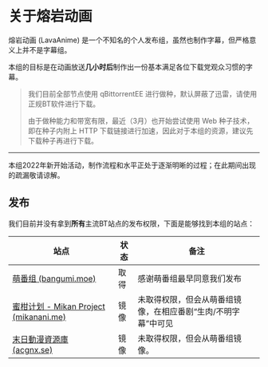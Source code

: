 # 关于熔岩动画

熔岩动画 (LavaAnime) 是一个不知名的个人发布组，虽然也制作字幕，但严格意义上并不是字幕组。

本组的目标是在动画放送**几小时后**制作出一份基本满足各位下载党观众习惯的字幕。

> 我们目前全部节点使用 qBittorrentEE 进行做种，默认屏蔽了迅雷，请使用正规BT软件进行下载。
>
> 由于做种能力和带宽有限，最近（3月）也开始尝试使用 Web 种子技术，即在种子内附上 HTTP 下载链接进行加速，因此对于本组的资源，建议先下载种子再进行下载。

---

本组2022年新开始活动，制作流程和水平正处于逐渐明晰的过程；在此期间出现的疏漏敬请谅解。

## 发布

我们目前并没有拿到**所有**主流BT站点的发布权限，下面是能够找到本组的站点：

| 站点                                                                                                               | 状态 | 备注                                                            |
| ------------------------------------------------------------------------------------------------------------------ | ---- | --------------------------------------------------------------- |
| [萌番组 (bangumi.moe)](https://bangumi.moe/tag/61f41a5f57d0f000073c6ced)                                              | 取得 | 感谢萌番组最早同意我们发布                                      |
| [蜜柑计划 - Mikan Project (mikanani.me)](https://mikanani.me/)                                                        | 镜像 | 未取得权限，但会从萌番组镜像，在相应番剧“生肉/不明字幕”中可见 |
| [末日動漫資源庫 (acgnx.se)](https://share.acgnx.se/search.php?sort_id=0&keyword=%E7%86%94%E5%B2%A9%E5%8A%A8%E7%94%BB) | 镜像 | 未取得权限，但会从萌番组镜像。                                  |
